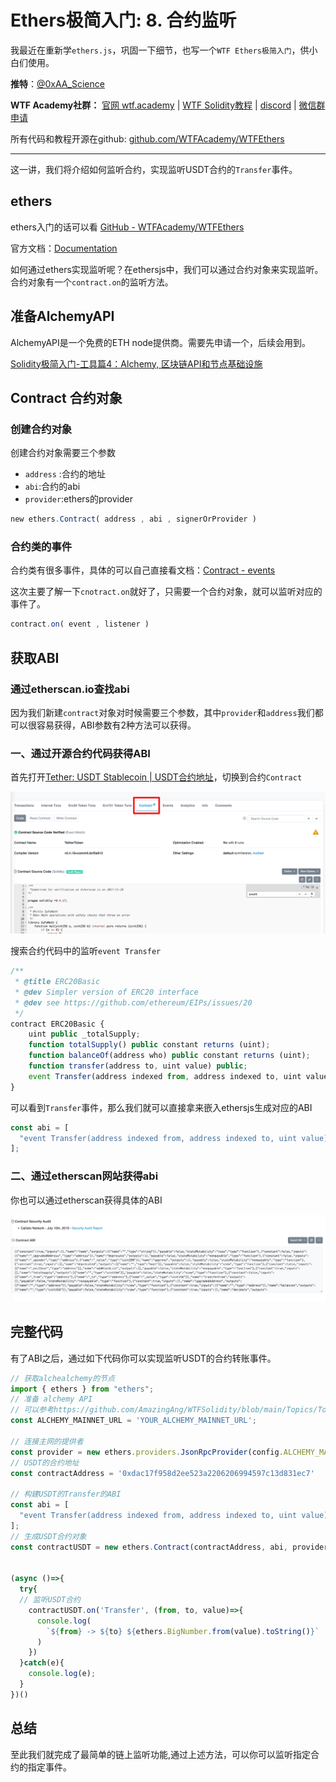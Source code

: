 # Ethers极简入门: 8. 合约监听

我最近在重新学`ethers.js`，巩固一下细节，也写一个`WTF Ethers极简入门`，供小白们使用。

**推特**：[@0xAA_Science](https://twitter.com/0xAA_Science)

**WTF Academy社群：** [官网 wtf.academy](https://wtf.academy) | [WTF Solidity教程](https://github.com/AmazingAng/WTFSolidity) | [discord](https://discord.wtf.academy) | [微信群申请](https://docs.google.com/forms/d/e/1FAIpQLSe4KGT8Sh6sJ7hedQRuIYirOoZK_85miz3dw7vA1-YjodgJ-A/viewform?usp=sf_link)

所有代码和教程开源在github: [github.com/WTFAcademy/WTFEthers](https://github.com/WTFAcademy/WTFEthers)

-----

这一讲，我们将介绍如何监听合约，实现监听USDT合约的`Transfer`事件。

## ethers
ethers入门的话可以看 [GitHub - WTFAcademy/WTFEthers](https://github.com/WTFAcademy/WTFEthers) 

官方文档：[Documentation](https://docs.ethers.io/v5/)

如何通过ethers实现监听呢？在ethersjs中，我们可以通过合约对象来实现监听。合约对象有一个`contract.on`的监听方法。

## 准备AlchemyAPI

AlchemyAPI是一个免费的ETH node提供商。需要先申请一个，后续会用到。

[Solidity极简入门-工具篇4：Alchemy, 区块链API和节点基础设施](https://github.com/AmazingAng/WTFSolidity/blob/main/Topics/Tools/TOOL04_Alchemy/readme.md )

## Contract 合约对象

### 创建合约对象

创建合约对象需要三个参数
* `address` :合约的地址
* `abi`:合约的abi
* `provider`:ethers的provider
```js
new ethers.Contract( address , abi , signerOrProvider )
```

### 合约类的事件
合约类有很多事件，具体的可以自己直接看文档：[Contract - events](https://docs.ethers.io/v5/api/contract/contract/#Contract--events)

这次主要了解一下`cnotract.on`就好了，只需要一个合约对象，就可以监听对应的事件了。
```js
contract.on( event , listener )
```

## 获取ABI
### 通过etherscan.io查找abi
因为我们新建`contract`对象对时候需要三个参数，其中`provider`和`address`我们都可以很容易获得，ABI参数有2种方法可以获得。
### 一、通过开源合约代码获得ABI
首先打开[Tether: USDT Stablecoin | USDT合约地址](https://etherscan.io/address/0xdac17f958d2ee523a2206206994597c13d831ec7#code)，切换到合约`Contract`

![etherscan contract 截图](./img/1.png)

搜索合约代码中的监听`event Transfer`

```js
/**
 * @title ERC20Basic
 * @dev Simpler version of ERC20 interface
 * @dev see https://github.com/ethereum/EIPs/issues/20
 */
contract ERC20Basic {
    uint public _totalSupply;
    function totalSupply() public constant returns (uint);
    function balanceOf(address who) public constant returns (uint);
    function transfer(address to, uint value) public;
    event Transfer(address indexed from, address indexed to, uint value);
}

```

可以看到`Transfer`事件，那么我们就可以直接拿来嵌入ethersjs生成对应的ABI

```js
const abi = [
  "event Transfer(address indexed from, address indexed to, uint value)"
];
```

### 二、通过etherscan网站获得abi

你也可以通过etherscan获得具体的ABI

![etherscan 合约abi](img/2.png)

## 完整代码

有了ABI之后，通过如下代码你可以实现监听USDT的合约转账事件。

```js
// 获取alchealchemy的节点
import { ethers } from "ethers";
// 准备 alchemy API  
// 可以参考https://github.com/AmazingAng/WTFSolidity/blob/main/Topics/Tools/TOOL04_Alchemy/readme.md 
const ALCHEMY_MAINNET_URL = 'YOUR_ALCHEMY_MAINNET_URL';

// 连接主网的提供者
const provider = new ethers.providers.JsonRpcProvider(config.ALCHEMY_MAINNET_URL);
// USDT的合约地址
const contractAddress = '0xdac17f958d2ee523a2206206994597c13d831ec7'

// 构建USDT的Transfer的ABI
const abi = [
  "event Transfer(address indexed from, address indexed to, uint value)"
];
// 生成USDT合约对象
const contractUSDT = new ethers.Contract(contractAddress, abi, provider);


(async ()=>{
  try{
  // 监听USDT合约
    contractUSDT.on('Transfer', (from, to, value)=>{
      console.log(
        `${from} -> ${to} ${ethers.BigNumber.from(value).toString()}`
      )
    })
  }catch(e){
    console.log(e);
  } 
})()
```

## 总结
至此我们就完成了最简单的链上监听功能,通过上述方法，可以你可以监听指定合约的指定事件。